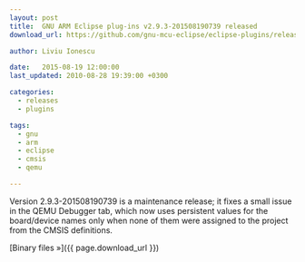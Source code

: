 ```yaml
---
layout: post
title:  GNU ARM Eclipse plug-ins v2.9.3-201508190739 released
download_url: https://github.com/gnu-mcu-eclipse/eclipse-plugins/releases/tag/v2.9.3-201508190739

author: Liviu Ionescu

date:   2015-08-19 12:00:00
last_updated: 2010-08-28 19:39:00 +0300

categories:
  - releases
  - plugins

tags:
  - gnu
  - arm
  - eclipse
  - cmsis
  - qemu

---
```


Version 2.9.3-201508190739 is a maintenance release; it fixes a small issue in the QEMU Debugger tab, which now uses persistent values for the board/device names only when none of them were assigned to the project from the CMSIS definitions.

[Binary files »]({{ page.download_url }})
